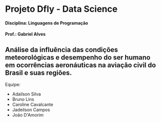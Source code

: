 # Projeto Dfly - Data Science

#### Disciplina: Linguagens de Programação
#### Prof.: Gabriel Alves

## Análise da influência das condições meteorológicas e desempenho do ser humano em ocorrências aeronáuticas na aviação civil do Brasil e suas regiões.

Equipe:
* Adailson Silva
* Bruno Lins
* Caroline Cavalcante
* Jadeilson Campos
* João D'Amorim

